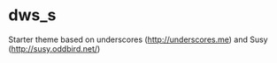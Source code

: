 # dws_s
Starter theme based on underscores (http://underscores.me) and Susy (http://susy.oddbird.net/)
